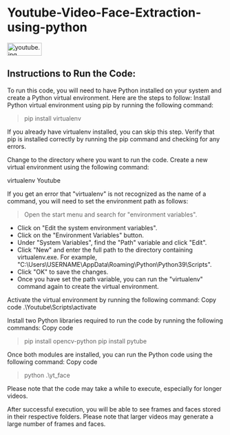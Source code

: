 # Youtube-Video-Face-Extraction-using-python

<img src="https://www.google.com/imgres?imgurl=https%3A%2F%2Fwww.iconpacks.net%2Ficons%2F2%2Ffree-youtube-logo-icon-2431-thumb.png&imgrefurl=https%3A%2F%2Fwww.iconpacks.net%2Ffree-icon%2Fyoutube-logo-2431.html&tbnid=_JdgOwqluREuGM&vet=12ahUKEwiLl-Hs8Jb9AhWU0TgGHSjzCe0QMygGegUIARDrAQ..i&docid=SvvxwQYIWSXlFM&w=512&h=512&q=youtube%20logo&ved=2ahUKEwiLl-Hs8Jb9AhWU0TgGHSjzCe0QMygGegUIARDrAQ" width="80px" height="30px" alt="youtube.jpg" align=center />

## Instructions to Run the Code:

To run this code, you will need to have Python installed on your system and create a Python virtual environment. Here are the steps to follow:
Install Python virtual environment using pip by running the following command:

> pip install virtualenv

 If you already have virtualenv installed, you can skip this step.
Verify that pip is installed correctly by running the pip command and checking for any errors.

Change to the directory where you want to run the code.
Create a new virtual environment using the following command:

virtualenv Youtube

 If you get an error that "virtualenv" is not recognized as the name of a command, you will need to set the environment path as follows:

>Open the start menu and search for "environment variables".
- Click on "Edit the system environment variables".
- Click on the "Environment Variables" button.
- Under "System Variables", find the "Path" variable and click "Edit".
- Click "New" and enter the full path to the directory containing virtualenv.exe. For example, "C:\Users\USERNAME\AppData\Roaming\Python\Python39\Scripts".
- Click "OK" to save the changes.
- Once you have set the path variable, you can run the "virtualenv" command again to create the virtual environment.

Activate the virtual environment by running the following command:
Copy code
.\Youtube\Scripts\activate

Install two Python libraries required to run the code by running the following commands:
Copy code

> pip install opencv-python pip install pytube

Once both modules are installed, you can run the Python code using the following command:
Copy code

> python .\yt_face

 Please note that the code may take a while to execute, especially for longer videos.

After successful execution, you will be able to see frames and faces stored in their respective folders. Please note that larger videos may generate a large number of frames and faces.
